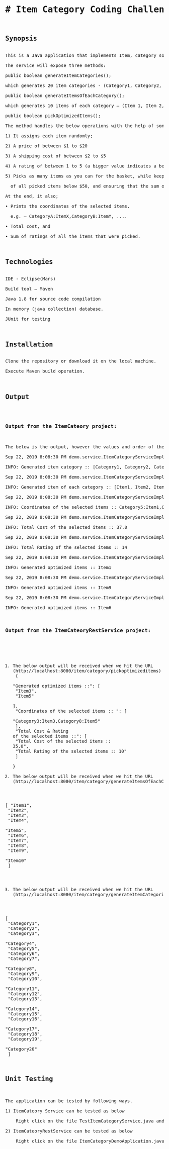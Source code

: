 <HTML>
<HEAD>
</HEAD>
<BODY LANG="en-US" DIR="LTR">
<PRE CLASS="western"><h1># Item Category Coding Challenge</h1>
<h2>Synopsis</h2>
This is a Java application that implements Item, category solution.</br>
The service will expose three methods:</br>
public boolean generateItemCategories();</br>
which generates 20 item categories - (Category1, Category2, .... , Category20).</br>
public boolean generateItemsOfEachCategory();</br>
which generates 10 items of each category &ndash; (Item 1, Item 2, ...., Item 10).</br>
public boolean pickOptimizedItems();</br>
The method handles the below operations with the help of some private methods:</br>
1) It assigns each item randomly;</br>
2) A price of between $1 to $20</br>
3) A shipping cost of between $2 to $5</br>
4) A rating of between 1 to 5 (a bigger value indicates a better rating)</br>
5) Picks as many items as you can for the basket, while keeping the total cost (price + shipping cost)</br>
  of all picked items below $50, and ensuring that the sum of ratings of all items picked is optimized.</br>
At the end, it also;</br>
&bull; Prints the coordinates of the selected items.</br>
  e.g. &ndash; CategoryA:ItemX,CategoryB:ItemY, ....</br>
&bull; Total cost, and</br>
&bull; Sum of ratings of all the items that were picked.</br>

<h2>Technologies</h2>
IDE - Eclipse(Mars)</br>
Build tool &ndash; Maven</br>
Java 1.8 for source code compilation</br>
In memory (java collection) database.</br>
JUnit for testing</br>

<h2>Installation</h2>
Clone the repository or download it on the local machine.</br>
Execute Maven build operation.</br>

<h2>Output</h2></br>
<h3>Output from the ItemCateory project: </h3></br>
The below is the output, however the values and order of the output may differ on every execution.</br>
Sep 22, 2019 8:08:30 PM demo.service.ItemCategoryServiceImpl generateItemCategories</br>
INFO: Generated item category :: [Category1, Category2, Category3, Category4, Category5, Category6, Category7, Category8, Category9, Category10, Category11, Category12, Category13, Category14, Category15, Category16, Category17, Category18, Category19, Category20]</br>
Sep 22, 2019 8:08:30 PM demo.service.ItemCategoryServiceImpl generateItemsOfEachCategory</br>
INFO: Generated item of each category :: [Item1, Item2, Item3, Item4, Item5, Item6, Item7, Item8, Item9, Item10]</br>
Sep 22, 2019 8:08:30 PM demo.service.ItemCategoryServiceImpl printCoordinatesOfSelectedItems</br>
INFO: Coordinates of the selected items :: Category5:Item1,Category11:Item9,Category4:Item6</br>
Sep 22, 2019 8:08:30 PM demo.service.ItemCategoryServiceImpl getTotalCostWithOptimizedRating</br>
INFO: Total Cost of the selected items :: 37.0</br>
Sep 22, 2019 8:08:30 PM demo.service.ItemCategoryServiceImpl getTotalCostWithOptimizedRating</br>
INFO: Total Rating of the selected items :: 14</br>
Sep 22, 2019 8:08:30 PM demo.service.ItemCategoryServiceImpl lambda$5</br>
INFO: Generated optimized items :: Item1</br>
Sep 22, 2019 8:08:30 PM demo.service.ItemCategoryServiceImpl lambda$5</br>
INFO: Generated optimized items :: Item9</br>
Sep 22, 2019 8:08:30 PM demo.service.ItemCategoryServiceImpl lambda$5</br>
INFO: Generated optimized items :: Item6</br>

<h3>Output from the ItemCateoryRestService project: </h3></br>

1) The below output will be received when we hit the URL (http://localhost:8080/item/category/pickoptimizeditems)</br>
{</br>
"Generated optimized items ::": [</br>
"Item3",</br>
"Item5"</br>
],</br>
"Coordinates of the selected items :: ": [</br>
"Category3:Item3,Category8:Item5"</br>
],</br>
"Total Cost & Rating of the selected items ::": [</br>
"Total Cost of the selected items :: 35.0",</br>
"Total Rating of the selected items :: 10"</br>
]</br>
}</br>
2) The below output will be received when we hit the URL (http://localhost:8080/item/category/generateItemsOfEachCategory)</br>

[
"Item1",</br>
"Item2",</br>
"Item3",</br>
"Item4",</br>
"Item5",</br>
"Item6",</br>
"Item7",</br>
"Item8",</br>
"Item9",</br>
"Item10"</br>
]

3) The below output will be received when we hit the URL (http://localhost:8080/item/category/generateItemCategories)</br>

[</br>
"Category1",</br>
"Category2",</br>
"Category3",</br>
"Category4",</br>
"Category5",</br>
"Category6",</br>
"Category7",</br>
"Category8",</br>
"Category9",</br>
"Category10",</br>
"Category11",</br>
"Category12",</br>
"Category13",</br>
"Category14",</br>
"Category15",</br>
"Category16",</br>
"Category17",</br>
"Category18",</br>
"Category19",</br>
"Category20"</br>
]</br>
<h2>Unit Testing</h2></br>
The application can be tested by following ways.</br>
1) ItemCateory Service can be tested as below </br>
	Right click on the file TestItemCategoryService.java and run it as a JUnit.</br>
2) ItemCateoryRestService can be tested as below </br>
	Right click on the file ItemCategoryDemoApplication.java and run it. Also use the above mentioned URL's in Output section.</br>
</PRE>
</BODY>
</HTML>
